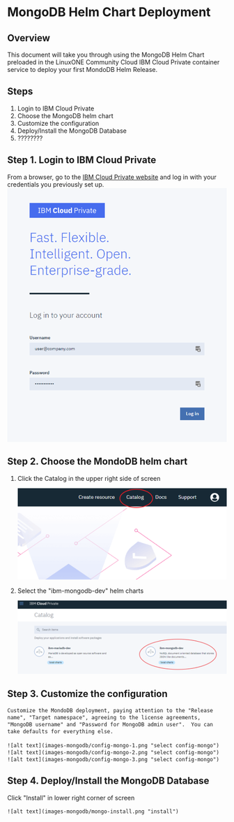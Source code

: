 # MongoDB Helm Chart Deployment

## Overview
This document will take you through using the MongoDB Helm Chart preloaded in the LinuxONE Community Cloud IBM Cloud Private container service to deploy your first MondoDB Helm Release.

## Steps

1. Login to IBM Cloud Private
2. Choose the MongoDB helm chart
3. Customize the configuration
4. Deploy/Install the MongoDB Database
5. ????????

## Step 1. Login to IBM Cloud Private

From a browser, go to the [IBM Cloud Private website](https://container.cloud.marist.edu:8443/oidc/login.jsp) and log in with your credentials you previously set up.
    ![alt text](images-mongodb/login.png "login")


## Step 2. Choose the MondoDB helm chart

1.  Click the Catalog in the upper right side of screen

    ![alt text](images-mongodb/catalog.png "catalog")

2.  Select the "ibm-mongodb-dev" helm charts

    ![alt text](images-mongodb/select-mongodb.png "select mongodb")


## Step 3. Customize the configuration

    Customize the MondoDB deployment, paying attention to the "Release name", "Target namespace", agreeing to the license agreements, "MongoDB username" and "Password for MongoDB admin user".  You can take defaults for everything else.

    ![alt text](images-mongodb/config-mongo-1.png "select config-mongo")
    ![alt text](images-mongodb/config-mongo-2.png "select config-mongo")
    ![alt text](images-mongodb/config-mongo-3.png "select config-mongo")


## Step 4.  Deploy/Install the MongoDB Database

Click "Install" in lower right corner of screen

    ![alt text](images-mongodb/mongo-install.png "install")
